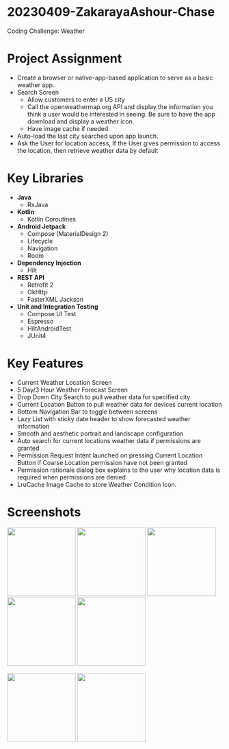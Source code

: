 # 20230409-ZakarayaAshour-Chase
Coding Challenge: Weather

# Project Assignment
- Create a browser or native-app-based application to serve as a basic weather app.
- Search Screen
  - Allow customers to enter a US city
  - Call the openweathermap.org API and display the information you think a user would be interested in seeing. Be sure to have the app download and display a weather icon.
  - Have image cache if needed
- Auto-load the last city searched upon app launch.
- Ask the User for location access, If the User gives permission to access the location, then retrieve weather data by default

# Key Libraries
- **Java**
  - RxJava
- **Kotlin**
  - Kotlin Coroutines 
- **Android Jetpack**
  - Compose (MaterialDesign 2)
  - Lifecycle
  - Navigation
  - Room
- **Dependency Injection**
  - Hilt
- **REST API**
  - Retrofit 2
  - OkHttp
  - FasterXML Jackson
- **Unit and Integration Testing**
  - Compose UI Test
  - Espresso
  - HiltAndroidTest
  - JUnit4

# Key Features
  - Current Weather Location Screen
  - 5 Day/3 Hour Weather Forecast Screen
  - Drop Down City Search to pull weather data for specified city
  - Current Location Button to pull weather data for devices current location
  - Bottom Navigation Bar to toggle between screens
  - Lazy List with sticky date header to show forecasted weather information
  - Smooth and aesthetic portrait and landscape configuration
  - Auto search for current locations weather data if permissions are granted
  - Permission Request Intent launched on pressing Current Location Button if Coarse Location permission have not been granted
  - Permission rationale dialog box explains to the user why location data is required when permissions are denied
  - LruCache Image Cache to store Weather Condition Icon.

# Screenshots
<p float="left">
<img src="https://user-images.githubusercontent.com/39238415/230876683-1c12a77e-144b-44ab-adc8-e13aba768ec4.png" width="160" />  
<img src="https://user-images.githubusercontent.com/39238415/230876727-661598ba-b719-48f4-924b-2caedd070917.png" width="160" />
<img src="https://user-images.githubusercontent.com/39238415/230876746-88d26d4a-6091-4ab9-8a36-6795abd5aa23.png" width="160" />
<img src="https://user-images.githubusercontent.com/39238415/230876761-48a27e8a-de15-419a-b8ab-2e2096cf4c94.png" width="160" />
<img src="https://user-images.githubusercontent.com/39238415/230876777-4f70c77a-3ebc-4893-b906-3ea7362496e4.png" width="160" />
</p>
<p float="left">
 <img src="https://user-images.githubusercontent.com/39238415/230876907-62cb5c3d-9390-4552-aa61-a0faea854ca7.png" height="160" />
 <img src="https://user-images.githubusercontent.com/39238415/230876917-fcffd5e7-233c-4087-b9a6-c48adc719836.png" height="160" />
</p>


